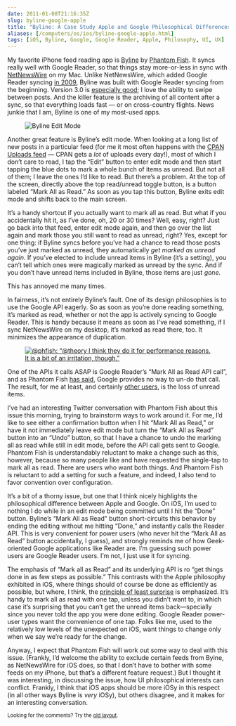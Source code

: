 ```yaml
--- 
date: 2011-01-08T21:16:35Z
slug: byline-google-apple
title: "Byline: A Case Study Apple and Google Philosophical Differences"
aliases: [/computers/os/ios/byline-google-apple.html]
tags: [iOS, Byline, Google, Google Reader, Apple, Philosophy, UI, UX]
---
```


<p>My favorite iPhone feed reading app is <a href="http://www.phantomfish.com/byline.html" title="Phantom Fish - Byline - Google Reader on the go.">Byline</a> by <a href="http://www.phantomfish.com/">Phantom Fish</a>. It syncs really well with Google Reader, so that things stay more-or-less in sync with <a href="http://netnewswireapp.com/mac/">NetNewsWire</a> on my Mac. Unlike NetNewsWire, which added Google Reader syncing <a href="http://www.macworld.com/article/142009/2009/07/netnewswire_32_beta_arrives_with_google_reader_syncing.html" title="Macworld: “NetNewsWire 3.2 beta arrives with Google Reader syncing”">in 2009</a>, Byline was built with Google Reader syncing from the beginning. Version 3.0 is <a href="http://www.macworld.com/appguide/app.html?id=87018">especially good</a>; I love the ability to swipe between posts. And the killer feature is the archiving of all content after a sync, so that everything loads fast — or on cross-country flights. News junkie that I am, Byline is one of my most-used apps.</p>

<figure class="left"><img src="/2011/01/byline-google-apple/edit_mode.png" alt="Byline Edit Mode" /></figure>

<p>Another great feature is Byline’s edit mode. When looking at a long list of
new posts in a particular feed (for me it most often happens with the <a href="http://search.cpan.org/uploads.rdf">CPAN
Uploads feed</a> — CPAN gets a <em>lot</em> of
uploads every day!), most of which I don’t care to read, I tap the “Edit”
button to enter edit mode and then start tapping the blue dots to mark a whole
bunch of items as unread. But not all of them; I leave the ones I’d like to
read. But there’s a problem. At the top of the screen, directly above the top
read/unread toggle button, is a button labeled “Mark All as Read.” As soon as
you tap this button, Byline exits edit mode and shifts back to the main
screen.</p>

<p>It’s a handy shortcut if you actually want to mark all as read. But what if
you accidentally hit it, as I’ve done, oh, 20 or 30 times? Well, easy, right? Just go back into that feed, enter edit mode again, and then go over the list again and mark those you still want to read as unread, right? Yes, except for one thing: if Byline syncs before you’ve had a chance to read those posts you’ve just marked as unread, they automatically <em>get marked as unread again</em>.
If you’ve elected to include unread items in Byline (it’s a setting), you can’t tell which ones were magically marked as unread by the sync. And if you don’t have unread items included in Byline, those items are just <em>gone.</em></p>

<p>This has annoyed me many times.</p>

<p>In fairness, it’s not entirely Byline’s fault. One of its design philosophies is to use the Google API eagerly. So as soon as you’re done reading something, it’s marked as read, whether or not the app is actively syncing to Google Reader. This is handy because it means as soon as I’ve read something, if I sync NetNewsWire on my desktop, it’s marked as read there, too. It minimizes the appearance of duplication.</p>

<figure><a href="https://twitter.com/#!/phfish/status/17540435819896832"><img src="/2011/01/byline-google-apple/phfish_tweet.png" alt="@phfish: “@theory I think they do it for performance reasons. It is a bit of an irritation, though.”" /></a></figure>

<p>One of the APIs it calls ASAP is Google Reader’s “Mark All as Read API call”, and as Phantom Fish <a href="https://twitter.com/#!/phfish/status/17147289806045184">has said</a>, Google provides no way to un-do that call. The result, for me at least, and certainly <a href="https://twitter.com/#!/flynjets/status/17112345658527744" title="@flynjets: ”@phfish Bug: Mark all as read, then edit - mark item as unread, then sync. Unread items disappear every time.”">other users</a>, is the loss of unread items.</p>

<p>I’ve had an interesting Twitter conversation with Phantom Fish about this issue this morning, trying to brainstorm ways to work around it. For me, I’d like to see either a confirmation button when I hit “Mark All as Read,” or have it not immediately leave edit mode but turn the “Mark All as Read” button into an “Undo” button, so that I have a chance to undo the marking all as read while still in edit mode, before the API call gets sent to Google. Phantom Fish is understandably reluctant to make a change such as this, however, because so many people like and have requested the single-tap to mark all as read. There are users who want both things. And Phantom Fish is reluctant to add a setting for such a feature, and indeed, I also tend to favor convention over configuration.</p>

<p>It’s a bit of a thorny issue, but one that I think nicely highlights the philosophical difference between Apple and Google. On iOS, I’m used to nothing I do while in an edit mode being committed until I hit the “Done” button. Byline’s “Mark All as Read” button short-circuits this behavior by ending the editing without me hitting “Done,” and instantly calls the Reader API. This is very convenient for power users (who never hit the “Mark All as Read” button accidentally, I guess), and strongly reminds me of how Geek-oriented Google applications like Reader are. I’m guessing such power users are Google Reader users. I’m not, I just use it for syncing.</p>

<p>The emphasis of “Mark all as Read” and its underlying API is ro “get things done in as few steps as possible.” This contrasts with the Apple philosophy exhibited in iOS, where things should of course be done as efficiently as possible, but where, I think, the <a href="https://en.wikipedia.org/wiki/Principle_of_least_astonishment">principle of least surprise</a> is emphasized. It’s handy to mark all as read with one tap, unless you didn’t want to, in which case it’s surprising that you can’t get the unread items back—specially since you never told the app you were done editing. Google Reader power-user types want the convenience of one tap. Folks like me, used to the relatively low levels of the unexpected on iOS, want things to change only when we say we’re ready for the change.</p>

<p>Anyway, I expect that Phantom Fish will work out some way to deal with this issue. (Frankly, I’d welcome the ability to exclude certain feeds from Byine, as NetNewsWire for iOS does, so that I don’t have to bother with some feeds on my iPhone, but that’s a different feature request.) But I thought it was interesting, in discussing the issue, how UI philosophical interests can conflict. Frankly, I think that iOS apps should be more iOSy in this respect (in all other ways Byline is <em>very</em> iOSy), but others disagree, and it makes for an interesting conversation.</p>

<p class="past"><small>Looking for the comments? Try the <a rel="nofollow" href="//past.justatheory.com/computers/os/ios/byline-google-apple.html">old layout</a>.</small></p>
